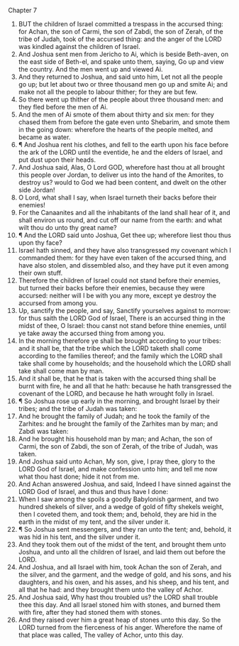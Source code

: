 

Chapter 7

1. BUT the children of Israel committed a trespass in the accursed thing: for Achan, the son of Carmi, the son of Zabdi, the son of Zerah, of the tribe of Judah, took of the accursed thing: and the anger of the LORD was kindled against the children of Israel.
2. And Joshua sent men from Jericho to Ai, which is beside Beth-aven, on the east side of Beth-el, and spake unto them, saying, Go up and view the country.  And the men went up and viewed Ai.
3. And they returned to Joshua, and said unto him, Let not all the people go up; but let about two or three thousand men go up and smite Ai; and make not all the people to labour thither; for they are but few.
4. So there went up thither of the people about three thousand men: and they fled before the men of Ai.
5. And the men of Ai smote of them about thirty and six men: for they chased them from before the gate even unto Shebarim, and smote them in the going down: wherefore the hearts of the people melted, and became as water.
6. ¶ And Joshua rent his clothes, and fell to the earth upon his face before the ark of the LORD until the eventide, he and the elders of Israel, and put dust upon their heads.
7. And Joshua said, Alas, O Lord GOD, wherefore hast thou at all brought this people over Jordan, to deliver us into the hand of the Amorites, to destroy us?  would to God we had been content, and dwelt on the other side Jordan!
8. O Lord, what shall I say, when Israel turneth their backs before their enemies!
9. For the Canaanites and all the inhabitants of the land shall hear of it, and shall environ us round, and cut off our name from the earth: and what wilt thou do unto thy great name?
10. ¶ And the LORD said unto Joshua, Get thee up; wherefore liest thou thus upon thy face?
11. Israel hath sinned, and they have also transgressed my covenant which I commanded them: for they have even taken of the accursed thing, and have also stolen, and dissembled also, and they have put it even among their own stuff.
12. Therefore the children of Israel could not stand before their enemies, but turned their backs before their enemies, because they were accursed: neither will I be with you any more, except ye destroy the accursed from among you.
13. Up, sanctify the people, and say, Sanctify yourselves against to morrow: for thus saith the LORD God of Israel, There is an accursed thing in the midst of thee, O Israel: thou canst not stand before thine enemies, until ye take away the accursed thing from among you.
14. In the morning therefore ye shall be brought according to your tribes: and it shall be, that the tribe which the LORD taketh shall come according to the families thereof; and the family which the LORD shall take shall come by households; and the household which the LORD shall take shall come man by man.
15. And it shall be, that he that is taken with the accursed thing shall be burnt with fire, he and all that he hath: because he hath transgressed the covenant of the LORD, and because he hath wrought folly in Israel.
16. ¶ So Joshua rose up early in the morning, and brought Israel by their tribes; and the tribe of Judah was taken:
17. And he brought the family of Judah; and he took the family of the Zarhites: and he brought the family of the Zarhites man by man; and Zabdi was taken:
18. And he brought his household man by man; and Achan, the son of Carmi, the son of Zabdi, the son of Zerah, of the tribe of Judah, was taken.
19. And Joshua said unto Achan, My son, give, I pray thee, glory to the LORD God of Israel, and make confession unto him; and tell me now what thou hast done; hide it not from me.
20. And Achan answered Joshua, and said, Indeed I have sinned against the LORD God of Israel, and thus and thus have I done:
21. When I saw among the spoils a goodly Babylonish garment, and two hundred shekels of silver, and a wedge of gold of fifty shekels weight, then I coveted them, and took them; and, behold, they are hid in the earth in the midst of my tent, and the silver under it.
22. ¶ So Joshua sent messengers, and they ran unto the tent; and, behold, it was hid in his tent, and the silver under it.
23. And they took them out of the midst of the tent, and brought them unto Joshua, and unto all the children of Israel, and laid them out before the LORD.
24. And Joshua, and all Israel with him, took Achan the son of Zerah, and the silver, and the garment, and the wedge of gold, and his sons, and his daughters, and his oxen, and his asses, and his sheep, and his tent, and all that he had: and they brought them unto the valley of Achor.
25. And Joshua said, Why hast thou troubled us?  the LORD shall trouble thee this day.  And all Israel stoned him with stones, and burned them with fire, after they had stoned them with stones.
26. And they raised over him a great heap of stones unto this day.  So the LORD turned from the fierceness of his anger.  Wherefore the name of that place was called, The valley of Achor, unto this day.
